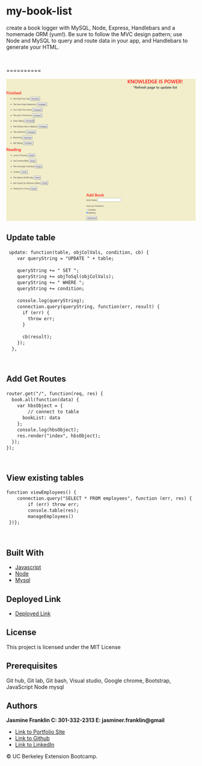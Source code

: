 # my-book-list
create a book logger with MySQL, Node, Express, Handlebars and a homemade ORM (yum!). Be sure to follow the MVC design pattern; use Node and MySQL to query and route data in your app, and Handlebars to generate your HTML.

<br>

==========

![Image](booklist.png)



## Update table

```
 update: function(table, objColVals, condition, cb) {
    var queryString = "UPDATE " + table;

    queryString += " SET ";
    queryString += objToSql(objColVals);
    queryString += " WHERE ";
    queryString += condition;

    console.log(queryString);
    connection.query(queryString, function(err, result) {
      if (err) {
        throw err;
      }

      cb(result);
    });
  },
```
<br>

## Add Get Routes

```
router.get("/", function(req, res) {
  book.all(function(data) {
    var hbsObject = {
        // connect to table
      bookList: data
    };
    console.log(hbsObject);
    res.render("index", hbsObject);
  });
});
```
<br>

## View existing tables

```
function viewEmployees() {
    connection.query("SELECT * FROM employees", function (err, res) {
        if (err) throw err;
        console.table(res);
        manageEmployees()
 })};
```

<br>

## Built With

* [Javascript](https://developer.mozilla.org/en-US/docs/Web/JavaScript)
* [Node](https://nodejs.org/en/)
* [Mysql](https://www.mysql.com/)

## Deployed Link
- [Deployed Link](https://my-book-list1.herokuapp.com/)
## License

This project is licensed under the MIT License 

## Prerequisites

Git hub,
Git lab,
Git bash,
Visual studio,
Google chrome,
Bootstrap,
JavaScript
Node
mysql
## Authors

**Jasmine Franklin C: 301-332-2313 E: jasminer.franklin@gmail** 

- [Link to Portfolio Site](https://jas-f.github.io/updated-portfolio/)
- [Link to Github](https://github.com/)
- [Link to LinkedIn](https://www.linkedin.com/in/jasmine-franklin-8b08ba121)

<p>&copy; UC Berkeley Extension Bootcamp.</p>

